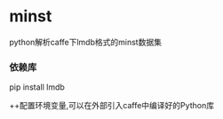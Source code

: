 # minst
python解析caffe下lmdb格式的minst数据集

### 依赖库
pip install lmdb

++配置环境变量,可以在外部引入caffe中编译好的Python库


